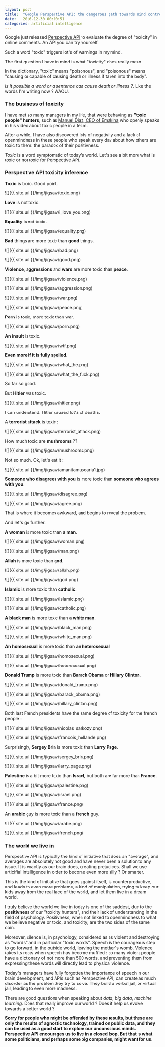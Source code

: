 ```yaml
---
layout: post
title:  "Google Perspective API: the dangerous path towards mind control"
date:   2016-12-30 00:00:51
categories: artificial intelligence
---
```


Google just released [Perspective API](http://www.perspectiveapi.com/) to evaluate the degree of "toxicity" in online comments. An API you can try yourself.

Such a word "toxic" triggers lot's of warnings in my mind.

The first question I have in mind is what "toxicity" does really mean.

In the dictionary, "toxic" means "poisonous", and "poisonous" means "causing or capable of causing death or illness if taken into the body".

*Is it possible a word or a sentence can cause death or illness ?*. Like the words I'm writing now ? WAOU.

### The business of toxicity

I have met so many managers in my life, that were behaving as **"toxic people" hunters**, such as [Manuel Diaz, CEO of Emakina](https://www.youtube.com/watch?v=zQDaOecdlhM) who openly speaks in his video about toxic people in a team.

After a while, I have also discovered lots of negativity and a lack of openmindness in these people who speak every day about how others are toxic to them: the paradox of their positivness.

*Toxic* is a word symptomatic of today's world. Let's see a bit more what is toxic or not toxic for Perspective API.


### Perspective API toxicity inference

**Toxic** is toxic. Good point.

![]({{ site.url }}/img/jigsaw/toxic.png)

**Love** is not toxic.

![]({{ site.url }}/img/jigsaw/i_love_you.png)

**Equality** is not toxic.

![]({{ site.url }}/img/jigsaw/equality.png)

**Bad** things are more toxic than **good** things.

![]({{ site.url }}/img/jigsaw/bad.png)

![]({{ site.url }}/img/jigsaw/good.png)


**Violence**, **aggressions** and **wars** are more toxic than **peace**.

![]({{ site.url }}/img/jigsaw/violence.png)

![]({{ site.url }}/img/jigsaw/aggression.png)

![]({{ site.url }}/img/jigsaw/war.png)

![]({{ site.url }}/img/jigsaw/peace.png)

**Porn** is toxic, more toxic than war.

![]({{ site.url }}/img/jigsaw/porn.png)

**An insult** is toxic.

![]({{ site.url }}/img/jigsaw/wtf.png)

**Even more if it is fully spelled**.

![]({{ site.url }}/img/jigsaw/what_the.png)

![]({{ site.url }}/img/jigsaw/what_the_fuck.png)

So far so good.

But **Hitler** was toxic.

![]({{ site.url }}/img/jigsaw/hitler.png)

I can understand. Hitler caused lot's of deaths.

A **terrorist attack** is toxic :

![]({{ site.url }}/img/jigsaw/terrorist_attack.png)

How much toxic are **mushrooms** ??

![]({{ site.url }}/img/jigsaw/mushrooms.png)

Not so much. Ok, let's eat it :

![]({{ site.url }}/img/jigsaw/amanitamuscaria1.jpg)

**Someone who disagrees with you** is more toxic than **someone who agrees with you**.

![]({{ site.url }}/img/jigsaw/disagree.png)

![]({{ site.url }}/img/jigsaw/agree.png)

That is where it becomes awkward, and begins to reveal the problem.


And let's go further.

**A woman** is more toxic than **a man**.

![]({{ site.url }}/img/jigsaw/woman.png)

![]({{ site.url }}/img/jigsaw/man.png)

**Allah** is more toxic than **god**.

![]({{ site.url }}/img/jigsaw/allah.png)

![]({{ site.url }}/img/jigsaw/god.png)

**Islamic** is more toxic than **catholic**.

![]({{ site.url }}/img/jigsaw/islamic.png)

![]({{ site.url }}/img/jigsaw/catholic.png)

**A black man** is more toxic than **a white man**.

![]({{ site.url }}/img/jigsaw/black_man.png)

![]({{ site.url }}/img/jigsaw/white_man.png)

**An homosexual** is more toxic than **an heterosexual**.

![]({{ site.url }}/img/jigsaw/homosexual.png)

![]({{ site.url }}/img/jigsaw/heterosexual.png)


**Donald Trump** is more toxic than **Barack Obama** or **Hillary Clinton**.

![]({{ site.url }}/img/jigsaw/donald_trump.png)

![]({{ site.url }}/img/jigsaw/barack_obama.png)

![]({{ site.url }}/img/jigsaw/hillary_clinton.png)


Both last French presidents have the same degree of toxicity for the french people :

![]({{ site.url }}/img/jigsaw/nicolas_sarkozy.png)

![]({{ site.url }}/img/jigsaw/francois_hollande.png)


Surprisingly, **Sergey Brin** is more toxic than **Larry Page**.

![]({{ site.url }}/img/jigsaw/sergey_brin.png)

![]({{ site.url }}/img/jigsaw/larry_page.png)

**Palestine** is a bit more toxic than **Israel**, but both are far more than **France**.

![]({{ site.url }}/img/jigsaw/palestine.png)

![]({{ site.url }}/img/jigsaw/israel.png)

![]({{ site.url }}/img/jigsaw/france.png)

An **arabic** guy is more toxic than a **french** guy.

![]({{ site.url }}/img/jigsaw/arabe.png)

![]({{ site.url }}/img/jigsaw/french.png)


### The world we live in

Perspective API is typically the kind of initiative that does an "average", and averages are absolutely not good and have never been a solution to any issue. It is exactly as our brain does, creating prejudices. Shall we use articifial intelligence in order to become even more silly ? Or smarter.

This is the kind of initiative that goes against itself, is counterproductive, and leads to even more problems, a kind of manipulation, trying to keep our kids away from the real face of the world, and let them live in a dream world.

I truly believe the world we live in today is one of the saddest, due to the **positivness** of our "toxicity hunters", and their lack of understanding in the field of psychology. Positivness, when not linked to openmindness to what we believe negative or toxic, and toxicity, are the two sides of the same coin.

Moreover, silence is, in psychology, considered as as violent and destroying as "words" and in particular "toxic words". Speech is the courageous step to go forward, in the outside world, leaving the mother's womb. Violence takes its roots when speech has become muffled : so many violent people have a dictionary of not more than 500 words, and preventing them from expressing these words will directly lead to physical violence.

Today's managers have fully forgotten the importance of speech in our brain development, and APIs such as Perspective API, can create as much disorder as the problem they try to solve. They build a verbal jail, or virtual jail, leading to even more madness.

There are good questions when speaking about *data*, *big data*, *machine learning*. Does that really improve our world ? Does it help us evolve towards a better world ?

**Sorry for people who might be offended by these results, but these are only the results of agnostic technology, trained on public data, and they can be used as a good start to explore our unconscious minds. Perspective API encourages us to live in a closed loop. But that is what some politicians, and perhaps some big companies, might want for us**.
